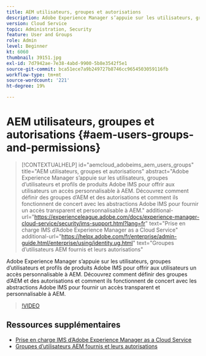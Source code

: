 ```yaml
---
title: AEM utilisateurs, groupes et autorisations
description: Adobe Experience Manager s’appuie sur les utilisateurs, groupes d’utilisateurs et profils de produits Adobe IMS pour offrir aux utilisateurs un accès personnalisable à AEM. Découvrez comment définir des groupes d’AEM et des autorisations et comment ils fonctionnent de concert avec les abstractions Adobe IMS pour fournir un accès transparent et personnalisable à AEM.
version: Cloud Service
topic: Administration, Security
feature: User and Groups
role: Admin
level: Beginner
kt: 6060
thumbnail: 39151.jpg
exl-id: 7d7942ae-7e38-4abd-9900-5b8e3542f5e1
source-git-commit: bca51ece7a9b249727b8746cc9654503059116fb
workflow-type: tm+mt
source-wordcount: '221'
ht-degree: 19%

---
```


# AEM utilisateurs, groupes et autorisations {#aem-users-groups-and-permissions}

>[!CONTEXTUALHELP]
>id="aemcloud_adobeims_aem_users_groups"
>title="AEM utilisateurs, groupes et autorisations"
>abstract="Adobe Experience Manager s’appuie sur les utilisateurs, groupes d’utilisateurs et profils de produits Adobe IMS pour offrir aux utilisateurs un accès personnalisable à AEM. Découvrez comment définir des groupes d’AEM et des autorisations et comment ils fonctionnent de concert avec les abstractions Adobe IMS pour fournir un accès transparent et personnalisable à AEM."
>additional-url="https://experienceleague.adobe.com/docs/experience-manager-cloud-service/security/ims-support.html?lang=fr" text="Prise en charge IMS d’Adobe Experience Manager as a Cloud Service"
>additional-url="https://helpx.adobe.com/fr/enterprise/admin-guide.html/enterprise/using/identity.ug.html" text="Groupes d’utilisateurs AEM fournis et leurs autorisations"

Adobe Experience Manager s’appuie sur les utilisateurs, groupes d’utilisateurs et profils de produits Adobe IMS pour offrir aux utilisateurs un accès personnalisable à AEM. Découvrez comment définir des groupes d’AEM et des autorisations et comment ils fonctionnent de concert avec les abstractions Adobe IMS pour fournir un accès transparent et personnalisable à AEM.

>[!VIDEO](https://video.tv.adobe.com/v/39151/?quality=12&learn=on)

## Ressources supplémentaires

+ [Prise en charge IMS d’Adobe Experience Manager as a Cloud Service](https://experienceleague.adobe.com/docs/experience-manager-cloud-service/security/ims-support.html?lang=fr)
+ [Groupes d’utilisateurs AEM fournis et leurs autorisations](https://experienceleague.adobe.com/docs/experience-manager-65/administering/security/security.html#built-in-users-and-groups)
